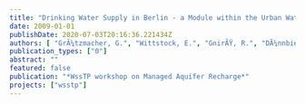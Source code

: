 ```yaml
---
title: "Drinking Water Supply in Berlin - a Module within the Urban Water Cycle"
date: 2009-01-01
publishDate: 2020-07-03T20:16:36.221434Z
authors: [ "GrÃ¼tzmacher, G.", "Wittstock, E.", "GnirÃŸ, R.", "DÃ¼nnbier, U." ]
publication_types: ["0"]
abstract: ""
featured: false
publication: "*WssTP workshop on Managed Aquifer Recharge*"
projects: ["wsstp"]
---
```


